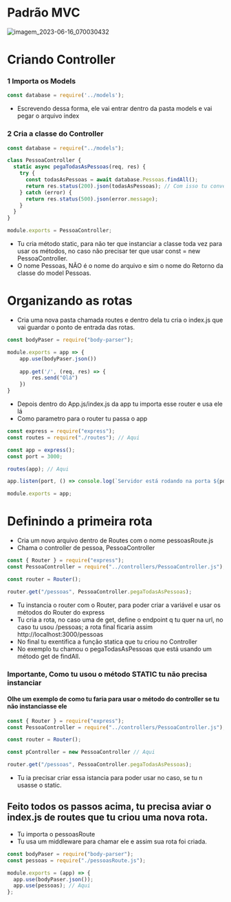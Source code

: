 # Padrão MVC
![imagem_2023-06-16_070030432](https://github.com/JocimarRodrigues/JavaScript-ORM-Sequelize-API-REST-MySQL-Curso1/assets/116130103/e19a2887-ff49-4c33-81ab-ad20fd8f8ea1)

# Criando Controller

### 1 Importa os Models
```js
const database = require('../models');
```
- Escrevendo dessa forma, ele vai entrar dentro da pasta models e vai pegar o arquivo index
### 2 Cria a classe do Controller
```js
const database = require("../models");

class PessoaController {
  static async pegaTodasAsPessoas(req, res) {
    try {
      const todasAsPessoas = await database.Pessoas.findAll();
      return res.status(200).json(todasAsPessoas); // Com isso tu converta para json e envia
    } catch (error) {
      return res.status(500).json(error.message);
    }
  }
}

module.exports = PessoaController;

```
- Tu cria método static, para não ter que instanciar a classe toda vez para usar os métodos, no caso não precisar ter que usar const = new PessoaController.
- O nome Pessoas, NÃO é o nome do arquivo e sim o nome do Retorno da classe do model Pessoas.

# Organizando as rotas
- Cria uma nova pasta chamada routes e dentro dela tu cria o index.js que vai guardar o ponto de entrada das rotas.
```js
const bodyPaser = require("body-parser");

module.exports = app => {
    app.use(bodyPaser.json())
    
    app.get('/', (req, res) => {
        res.send("Olá")
    })
}

```
- Depois dentro do App.js/index.js da app tu importa esse router e usa ele lá
- Como parametro para o router tu passa o app
```js
const express = require("express");
const routes = require("./routes"); // Aqui

const app = express();
const port = 3000;

routes(app); // Aqui

app.listen(port, () => console.log(`Servidor está rodando na porta ${port}`));

module.exports = app;

```

# Definindo a primeira rota

- Cria um novo arquivo dentro de Routes com o nome pessoasRoute.js
- Chama o controller de pessoa, PessoaController
```js
const { Router } = require("express");
const PessoaController = require("../controllers/PessoaController.js");

const router = Router();

router.get("/pessoas", PessoaController.pegaTodasAsPessoas);

```
- Tu instancia o router com o Router, para poder criar a variável e usar os métodos do Router do express
- Tu cria a rota, no caso uma de get, define o endpoint q tu quer na url, no caso tu usou /pessoas; a rota final ficaria assim http://localhost:3000/pessoas
- No final tu exentifica a função statica que tu criou no Controller
- No exemplo tu chamou o pegaTodasAsPessoas que está usando um método get de findAll.

### Importante, Como tu usou o método STATIC tu não precisa instanciar

#### Olhe um exemplo de como tu faria para usar o método do controller se tu não instanciasse ele
```js
const { Router } = require("express");
const PessoaController = require("../controllers/PessoaController.js");

const router = Router();

const pController = new PessoaController // Aqui

router.get("/pessoas", PessoaController.pegaTodasAsPessoas);
```
- Tu ia precisar criar essa istancia para poder usar no caso, se tu n usasse o  static.

## Feito todos os passos acima, tu precisa aviar o index.js de routes que tu criou uma nova rota.
- Tu importa o  pessoasRoute
- Tu usa um middleware para chamar ele e assim sua rota foi criada.

```js
const bodyPaser = require("body-parser");
const pessoas = require("./pessoasRoute.js");

module.exports = (app) => {
  app.use(bodyPaser.json());
  app.use(pessoas); // Aqui
};

```